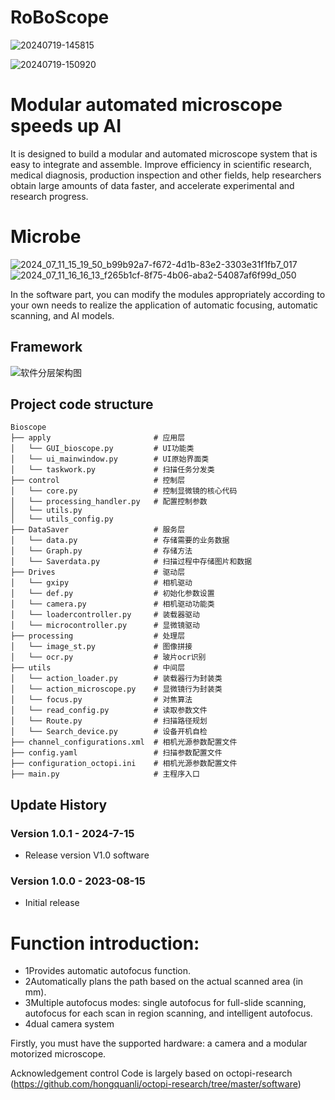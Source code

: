 # RoBoScope
![20240719-145815](https://github.com/user-attachments/assets/89fec310-e673-4661-8866-6bc97346beed)

![20240719-150920](https://github.com/user-attachments/assets/9145ef40-7937-484d-93cc-8ccb687a7fbc)



# Modular automated microscope speeds up AI

It is designed to build a modular and automated microscope system that is easy to integrate and assemble. Improve efficiency in scientific research, medical diagnosis, production inspection and other fields, help researchers obtain large amounts of data faster, and accelerate experimental and research progress.

# Microbe
![2024_07_11_15_19_50_b99b92a7-f672-4d1b-83e2-3303e31f1fb7_017](https://github.com/user-attachments/assets/0399f563-a7e1-4d07-a1ba-fa4e63e0d112)![2024_07_11_16_16_13_f265b1cf-8f75-4b06-aba2-54087af6f99d_050](https://github.com/user-attachments/assets/cc99be7d-8bfc-45e0-b421-487ef844e24a)



In the software part, you can modify the modules appropriately according to your own needs to realize the application of automatic focusing, automatic scanning, and AI models.

## Framework
![软件分层架构图](https://github.com/user-attachments/assets/1ba30ee2-fb81-40a6-ac0d-ae4441ef52e7)



## Project code structure

```
Bioscope
├── apply                       # 应用层
│   └── GUI_bioscope.py         # UI功能类
│   └── ui_mainwindow.py        # UI原始界面类
│   └── taskwork.py             # 扫描任务分发类
├── control                     # 控制层
│   └── core.py                 # 控制显微镜的核心代码
│   └── processing_handler.py   # 配置控制参数
│   └── utils.py               
│   └── utils_config.py         
├── DataSaver                   # 服务层
│   └── data.py                 # 存储需要的业务数据
│   └── Graph.py                # 存储方法
│   └── Saverdata.py            # 扫描过程中存储图片和数据
├── Drives                      # 驱动层
│   └── gxipy                   # 相机驱动
│   └── def.py                  # 初始化参数设置
│   └── camera.py               # 相机驱动功能类
│   └── loadercontroller.py     # 装载器驱动
│   └── microcontroller.py      # 显微镜驱动
├── processing                  # 处理层
│   └── image_st.py             # 图像拼接
│   └── ocr.py                  # 玻片ocr识别
├── utils                       # 中间层
│   └── action_loader.py        # 装载器行为封装类
│   └── action_microscope.py    # 显微镜行为封装类
│   └── focus.py                # 对焦算法
│   └── read_config.py          # 读取参数文件
│   └── Route.py                # 扫描路径规划
│   └── Search_device.py        # 设备开机自检
├── channel_configurations.xml  # 相机光源参数配置文件
├── config.yaml                 # 扫描参数配置文件
├── configuration_octopi.ini    # 相机光源参数配置文件
├── main.py                     # 主程序入口
```


## Update History

### Version 1.0.1 - 2024-7-15
- Release version V1.0 software

### Version 1.0.0 - 2023-08-15
- Initial release


# Function introduction:

- 1Provides automatic autofocus function.
- 2Automatically plans the path based on the actual scanned area (in mm).
- 3Multiple autofocus modes: single autofocus for full-slide scanning, autofocus for each scan in region scanning, and intelligent autofocus.
- 4dual camera system


Firstly, you must have the supported hardware: a camera and a modular motorized microscope. 


Acknowledgement
control Code is largely based on octopi-research (https://github.com/hongquanli/octopi-research/tree/master/software)
